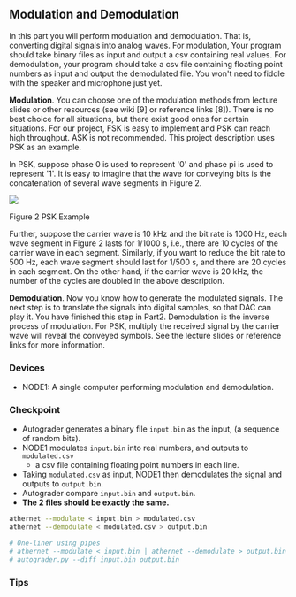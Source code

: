 ## Modulation and Demodulation

In this part you will perform modulation and demodulation. That is, converting digital signals into analog waves. For modulation, Your program should take binary files as input and output a csv containing real values. For demodulation, your program should take a csv file containing floating point numbers as input and output the demodulated file. You won't need to fiddle with the speaker and microphone just yet.

**Modulation**. You can choose one of the modulation methods from lecture slides or other resources (see wiki [9] or reference links [8]). There is no best choice for all situations, but there exist good ones for certain situations. For our project, FSK is easy to implement and PSK can reach high throughput. ASK is not recommended. This project description uses PSK as an example.

In PSK, suppose phase 0 is used to represent '0' and phase pi is used to represent '1'. It is easy to imagine that the wave for conveying bits is the concatenation of several wave segments in Figure 2.

![](RackMultipart20220302-4-iik7fu_html_76955159c989f910.png)

Figure 2 PSK Example

Further, suppose the carrier wave is 10 kHz and the bit rate is 1000 Hz, each wave segment in Figure 2 lasts for 1/1000 s, i.e., there are 10 cycles of the carrier wave in each segment. Similarly, if you want to reduce the bit rate to 500 Hz, each wave segment should last for 1/500 s, and there are 20 cycles in each segment. On the other hand, if the carrier wave is 20 kHz, the number of the cycles are doubled in the above description.


**Demodulation**. Now you know how to generate the modulated signals. The next step is to translate the signals into digital samples, so that DAC can play it. You have finished this step in Part2. Demodulation is the inverse process of modulation. For PSK, multiply the received signal by the carrier wave will reveal the conveyed symbols. See the lecture slides or reference links for more information.

### Devices
- NODE1: A single computer performing modulation and demodulation.

### Checkpoint
- Autograder generates a binary file `input.bin` as the input, (a sequence of random bits).
- NODE1 modulates `input.bin` into real numbers, and outputs to `modulated.csv`
    - a csv file containing floating point numbers in each line.
- Taking `modulated.csv` as input, NODE1 then demodulates the signal and outputs to `output.bin`.
- Autograder compare `input.bin` and `output.bin`.
- **The 2 files should be exactly the same.**

```sh
athernet --modulate < input.bin > modulated.csv
athernet --demodulate < modulated.csv > output.bin

# One-liner using pipes
# athernet --modulate < input.bin | athernet --demodulate > output.bin
# autograder.py --diff input.bin output.bin
```

### Tips
